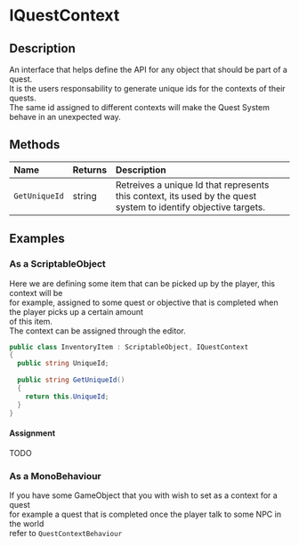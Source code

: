 # IQuestContext

## Description
An interface that helps define the API for any object that should be part of a quest.
<br>It is the users responsability to generate unique ids for the contexts of their quests.
<br>The same id assigned to different contexts will make the Quest System behave in an unexpected way.

## Methods

| Name | Returns | Description |
|:---  |:--- |:-------------|
| `GetUniqueId` | string | Retreives a unique Id that represents this context, its used by the quest system to identify objective targets.|


## Examples

### As a ScriptableObject
Here we are defining some item that can be picked up by the player, this context will be <br>
for example, assigned to some quest or objective that is completed when the player picks up a certain amount
<br> of this item.
<br> The context can be assigned through the editor.
```cs
public class InventoryItem : ScriptableObject, IQuestContext 
{
  public string UniqueId;
  
  public string GetUniqueId() 
  {
    return this.UniqueId;
  }
}
```

#### Assignment
TODO

### As a MonoBehaviour
If you have some GameObject that you with wish to set as a context for a quest<br>
for example a quest that is completed once the player talk to some NPC in the world
<br> refer to <span class='jstudios-docs-link-questsystem-introduction-questcontextbehaviour'>`QuestContextBehaviour`</span>
